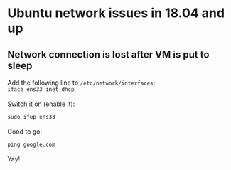 # Ubuntu network issues in 18.04 and up

## Network connection is lost after VM is put to sleep

Add the following line to `/etc/network/interfaces`:<br>
`iface ens33 inet dhcp`<br><br>
Switch it on (enable it):<br>

`sudo ifup ens33` <br><br>
Good to go:<br>

`ping google.com`<br><br>
Yay!
